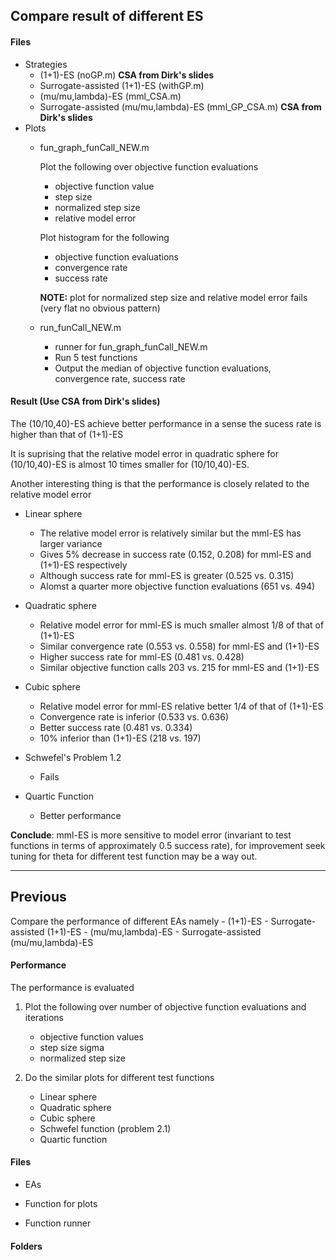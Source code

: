 ## Compare result of different ES
#### Files
- Strategies
    - (1+1)-ES (noGP.m) **CSA from Dirk's slides**
    - Surrogate-assisted (1+1)-ES (withGP.m)
    - (mu/mu,lambda)-ES (mml_CSA.m)
    - Surrogate-assisted (mu/mu,lambda)-ES (mml_GP_CSA.m) **CSA from Dirk's slides**
- Plots
    - fun_graph_funCall_NEW.m

        Plot the following over objective function evaluations 
        - objective function value
        - step size
        - normalized step size
        - relative model error

        Plot histogram for the following 
        - objective function evaluations
        - convergence rate
        - success rate

        **NOTE:** plot for normalized step size and relative model error fails (very flat no obvious pattern)

    - run_funCall_NEW.m
        - runner for fun_graph_funCall_NEW.m
        - Run 5 test functions
        - Output the median of objective function evaluations, convergence rate, success rate

 
#### Result (Use CSA from Dirk's slides)

The (10/10,40)-ES achieve better performance in a sense the sucess rate is higher than that of (1+1)-ES

It is suprising that the relative model error in quadratic sphere for (10/10,40)-ES is almost 10 times smaller for (10/10,40)-ES.

Another interesting thing is that the performance is closely related to the relative model error

- Linear sphere
    - The relative model error is relatively similar but the mml-ES has larger variance
    - Gives 5% decrease in success rate (0.152, 0.208) for mml-ES and (1+1)-ES respectively
    - Although success rate for mml-ES is greater (0.525 vs. 0.315)
    - Alomst a quarter more objective function evaluations (651 vs. 494)

- Quadratic sphere
    - Relative model error for mml-ES is much smaller almost 1/8 of that of (1+1)-ES
    - Similar convergence rate (0.553 vs. 0.558) for mml-ES and (1+1)-ES
    - Higher success rate for mml-ES (0.481 vs. 0.428)
    - Similar objective function calls 203 vs. 215 for mml-ES and (1+1)-ES

- Cubic sphere
    - Relative model error for mml-ES relative better 1/4 of that of (1+1)-ES
    - Convergence rate is inferior (0.533 vs. 0.636)
    - Better success rate (0.481 vs. 0.334)
    - 10% inferior than (1+1)-ES (218 vs. 197)
    
- Schwefel's Problem 1.2
    - Fails
- Quartic Function 
    - Better performance 
 

**Conclude**: mml-ES is more sensitive to model error (invariant to test functions in terms of approximately 0.5 success rate), for improvement seek tuning for theta for different test function may be a way out.


---




## Previous
Compare the performance of different EAs namely 
    - (1+1)-ES
    - Surrogate-assisted (1+1)-ES
    - (mu/mu,lambda)-ES
    - Surrogate-assisted (mu/mu,lambda)-ES

#### Performance

The performance is evaluated 
1. Plot the following over number of objective function evaluations and iterations 
    - objective function values 
    - step size sigma
    - normalized step size
    
2. Do the similar plots for different test functions
    - Linear sphere 
    - Quadratic sphere 
    - Cubic sphere 
    - Schwefel function (problem 2.1)
    - Quartic function 

#### Files

- EAs

- Function for plots

- Function runner 

#### Folders
   
